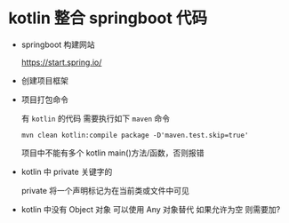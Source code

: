 # kotlin 整合 springboot 代码

- springboot 构建网站

  https://start.spring.io/

- 创建项目框架
- 项目打包命令

  有 `kotlin` 的代码 需要执行如下 `maven` 命令

  `mvn clean kotlin:compile package -D'maven.test.skip=true'`

  项目中不能有多个 kotlin main()方法/函数，否则报错

- kotlin 中 private 关键字的

  private 将⼀个声明标记为在当前类或⽂件中可⻅

- kotlin 中没有 Object 对象 可以使用 Any 对象替代 如果允许为空 则需要加?
